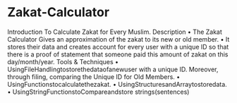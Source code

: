 # Zakat-Calculator
Introduction
To Calculate Zakat for Every Muslim. Description
• The Zakat Calculator Gives an approximation of the zakat to its new or old member.
• It stores their data and creates account for every user with a unique ID so that there is a proof of statement that someone paid this amount of zakat on this day/month/year.
Tools & Techniques
• UsingFileHandlingtostorethedataofanewuser with a unique ID. Moreover, through filing, comparing the Unique ID for Old Members.
• UsingFunctionstocalculatethezakat.
• UsingStructuresandArraytostoredata.
• UsingStringFunctionstoCompareandstore strings(sentences)
